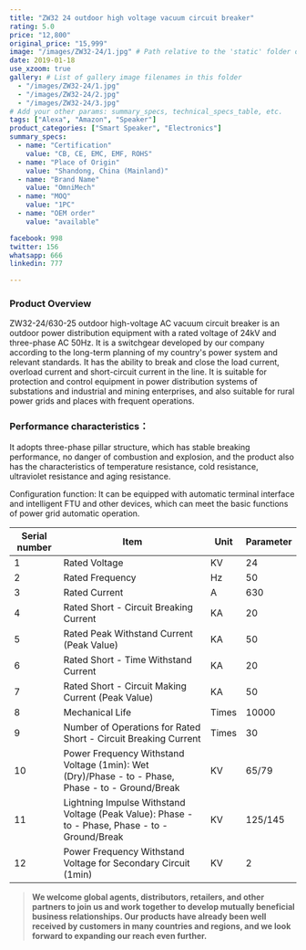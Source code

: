 ```yaml
---
title: "ZW32 24 outdoor high voltage vacuum circuit breaker"
rating: 5.0
price: "12,800"
original_price: "15,999"
image: "/images/ZW32-24/1.jpg" # Path relative to the 'static' folder or use Hugo Pipes
date: 2019-01-18
use_xzoom: true
gallery: # List of gallery image filenames in this folder
  - "/images/ZW32-24/1.jpg"
  - "/images/ZW32-24/2.jpg"
  - "/images/ZW32-24/3.jpg"
# Add your other params: summary_specs, technical_specs_table, etc.
tags: ["Alexa", "Amazon", "Speaker"]
product_categories: ["Smart Speaker", "Electronics"]
summary_specs:
  - name: "Certification"
    value: "CB, CE, EMC, EMF, ROHS"
  - name: "Place of Origin"
    value: "Shandong, China (Mainland)"
  - name: "Brand Name"
    value: "OmniMech"
  - name: "MOQ"
    value: "1PC"
  - name: "OEM order"
    value: "available"

facebook: 998
twitter: 156
whatsapp: 666
linkedin: 777    

---
```


### Product Overview

ZW32-24/630-25 outdoor high-voltage AC vacuum circuit breaker is an outdoor power distribution equipment with a rated voltage of 24kV and three-phase AC 50Hz. It is a switchgear developed by our company according to the long-term planning of my country's power system and relevant standards. It has the ability to break and close the load current, overload current and short-circuit current in the line. It is suitable for protection and control equipment in power distribution systems of substations and industrial and mining enterprises, and also suitable for rural power grids and places with frequent operations.
### Performance characteristics：

It adopts three-phase pillar structure, which has stable breaking performance, no danger of combustion and explosion, and the product also has the characteristics of temperature resistance, cold resistance, ultraviolet resistance and aging resistance.

Configuration function: It can be equipped with automatic terminal interface and intelligent FTU and other devices, which can meet the basic functions of power grid automatic operation.

|Serial number|Item|Unit|Parameter|
| ---- | ---- | ---- | ---- |
|1|Rated Voltage|KV|24|
|2|Rated Frequency|Hz|50|
|3|Rated Current|A|630|
|4|Rated Short - Circuit Breaking Current|KA|20|
|5|Rated Peak Withstand Current (Peak Value)|KA|50|
|6|Rated Short - Time Withstand Current|KA|20|
|7|Rated Short - Circuit Making Current (Peak Value)|KA|50|
|8|Mechanical Life|Times|10000|
|9|Number of Operations for Rated Short - Circuit Breaking Current|Times|30|
|10|Power Frequency Withstand Voltage (1min): Wet (Dry)/Phase - to - Phase, Phase - to - Ground/Break|KV|65/79|
|11|Lightning Impulse Withstand Voltage (Peak Value): Phase - to - Phase, Phase - to - Ground/Break|KV|125/145|
|12|Power Frequency Withstand Voltage for Secondary Circuit (1min)|KV|2| 

> **We welcome global agents, distributors, retailers, and other partners to join us and work together to develop mutually beneficial business relationships. Our products have already been well received by customers in many countries and regions, and we look forward to expanding our reach even further.**

